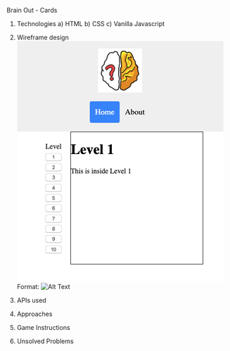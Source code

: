 Brain Out - Cards
1. Technologies
		a) HTML
    b) CSS
    c) Vanilla Javascript 
2. Wireframe design
![wireframe](/img/wireframe.png)
Format: ![Alt Text](url)
3. APIs used
 
4. Approaches
5. Game Instructions
6. Unsolved Problems
